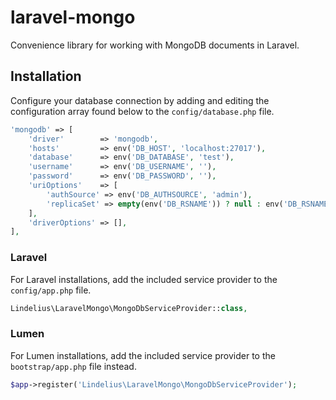 # laravel-mongo
Convenience library for working with MongoDB documents in Laravel.

## Installation

Configure your database connection by adding and editing the configuration array found below to the `config/database.php` file.

```php
'mongodb' => [
    'driver'        => 'mongodb',
    'hosts'         => env('DB_HOST', 'localhost:27017'),
    'database'      => env('DB_DATABASE', 'test'),
    'username'      => env('DB_USERNAME', ''),
    'password'      => env('DB_PASSWORD', ''),
    'uriOptions'    => [
        'authSource' => env('DB_AUTHSOURCE', 'admin'),
        'replicaSet' => empty(env('DB_RSNAME')) ? null : env('DB_RSNAME', 'rs1'),
    ],
    'driverOptions' => [],
],
```

### Laravel
For Laravel installations, add the included service provider to the `config/app.php` file.

```php
Lindelius\LaravelMongo\MongoDbServiceProvider::class,
```

### Lumen
For Lumen installations, add the included service provider to the `bootstrap/app.php` file instead.

```php
$app->register('Lindelius\LaravelMongo\MongoDbServiceProvider');
```
